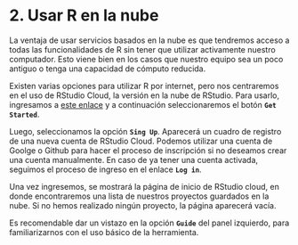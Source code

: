 # 2. Usar R en la nube
La ventaja de usar servicios basados en la nube es que tendremos acceso a todas las funcionalidades de R sin tener que utilizar activamente nuestro computador. Esto viene bien en los casos que nuestro equipo sea un poco antiguo o tenga una capacidad de cómputo reducida.

Existen varias opciones para utilizar R por internet, pero nos centraremos en el uso de RStudio Cloud, la versión en la nube de RStudio. Para usarlo, ingresamos a [este enlace](https://rstudio.cloud) y a continuación seleccionaremos el botón **`Get Started`**.

Luego, seleccionamos la opción **`Sing Up`**. Aparecerá un cuadro de registro de una nueva cuenta de RStudio Cloud. Podemos utilizar una cuenta de Goolge o Github para hacer el proceso de inscripción si no deseamos crear una cuenta manualmente. En caso de ya tener una cuenta activada, seguimos el proceso de ingreso en el enlace **`Log in`**.

Una vez ingresemos, se mostrará la página de inicio de RStudio cloud, en donde encontraremos una lista de nuestros proyectos guardados en la nube. Si no hemos realizado ningún proyecto, la página aparecerá vacía.

Es recomendable dar un vistazo en la opción **`Guide`** del panel izquierdo, para familiarizarnos con el uso básico de la herramienta.